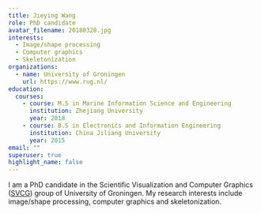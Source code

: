 ```yaml
---
title: Jieying Wang
role: PhD candidate
avatar_filename: 20180328.jpg
interests:
  - Image/shape processing
  - Computer graphics
  - Skeletonization
organizations:
  - name: University of Groningen
    url: https://www.rug.nl/
education:
  courses:
    - course: M.S in Marine Information Science and Engineering
      institution: Zhejiang University
      year: 2018
    - course: B.S in Electronics and Information Engineering
      institution: China Jiliang University
      year: 2015
email: ""
superuser: true
highlight_name: false
---
```


I am a PhD candidate in the Scientific Visualization and Computer Graphics ([SVCG](https://www.cs.rug.nl/svcg/Main/HomePage)) group of University of Groningen. My research interests include image/shape processing, computer graphics and skeletonization.

